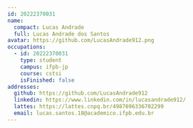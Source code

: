 ```yaml
---
id: 20222370031
name:
  compact: Lucas Andrade
  full: Lucas Andrade dos Santos
avatar: https://github.com/LucasAndrade912.png
occupations:
  - id: 20222370031
    type: student
    campus: ifpb-jp
    course: cstsi
    isFinished: false
addresses:
  github: https://github.com/LucasAndrade912
  linkedin: https://www.linkedin.com/in/lucasandrade912/
  lattes: https://lattes.cnpq.br/4987696336702299
  email: lucas.santos.18@academico.ifpb.edu.br
---
```

